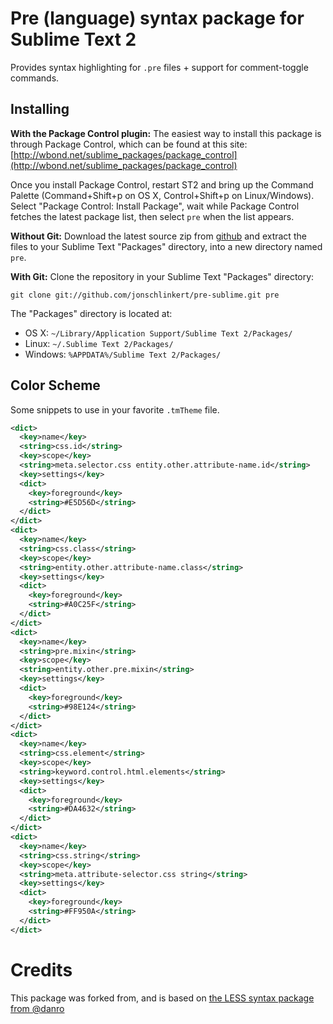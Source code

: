 # Pre (language) syntax package for Sublime Text 2

Provides syntax highlighting for `.pre` files + support for comment-toggle commands.

## Installing

**With the Package Control plugin:** The easiest way to install this package is through Package Control, which can be found at this site: [http://wbond.net/sublime_packages/package_control](http://wbond.net/sublime_packages/package_control)

Once you install Package Control, restart ST2 and bring up the Command Palette (Command+Shift+p on OS X, Control+Shift+p on Linux/Windows). Select "Package Control: Install Package", wait while Package Control fetches the latest package list, then select `pre` when the list appears.

**Without Git:** Download the latest source zip from [github](https://github.com/jonschlinkert/pre-sublime/zipball/master) and extract the files to your Sublime Text "Packages" directory, into a new directory named `pre`.

**With Git:** Clone the repository in your Sublime Text "Packages" directory:

    git clone git://github.com/jonschlinkert/pre-sublime.git pre

The "Packages" directory is located at:

* OS X:
    `~/Library/Application Support/Sublime Text 2/Packages/`
* Linux:
    `~/.Sublime Text 2/Packages/`
* Windows:
    `%APPDATA%/Sublime Text 2/Packages/`

## Color Scheme

Some snippets to use in your favorite `.tmTheme` file.

```xml
<dict>
  <key>name</key>
  <string>css.id</string>
  <key>scope</key>
  <string>meta.selector.css entity.other.attribute-name.id</string>
  <key>settings</key>
  <dict>
    <key>foreground</key>
    <string>#E5D56D</string>
  </dict>
</dict>
<dict>
  <key>name</key>
  <string>css.class</string>
  <key>scope</key>
  <string>entity.other.attribute-name.class</string>
  <key>settings</key>
  <dict>
    <key>foreground</key>
    <string>#A0C25F</string>
  </dict>
</dict>
<dict>
  <key>name</key>
  <string>pre.mixin</string>
  <key>scope</key>
  <string>entity.other.pre.mixin</string>
  <key>settings</key>
  <dict>
    <key>foreground</key>
    <string>#98E124</string>
  </dict>
</dict>
<dict>
  <key>name</key>
  <string>css.element</string>
  <key>scope</key>
  <string>keyword.control.html.elements</string>
  <key>settings</key>
  <dict>
    <key>foreground</key>
    <string>#DA4632</string>
  </dict>
</dict>
<dict>
  <key>name</key>
  <string>css.string</string>
  <key>scope</key>
  <string>meta.attribute-selector.css string</string>
  <key>settings</key>
  <dict>
    <key>foreground</key>
    <string>#FF950A</string>
  </dict>
</dict>
```

# Credits

This package was forked from, and is based on [the LESS syntax package from @danro](https://github.com/danro/refined-theme/blob/master/Color%20Schemes/Danro.tmTheme)
